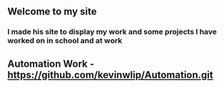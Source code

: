 ## Welcome to my site

### I made his site to display my work and some projects I have worked on in school and at work


## Automation Work - https://github.com/kevinwlip/Automation.git
